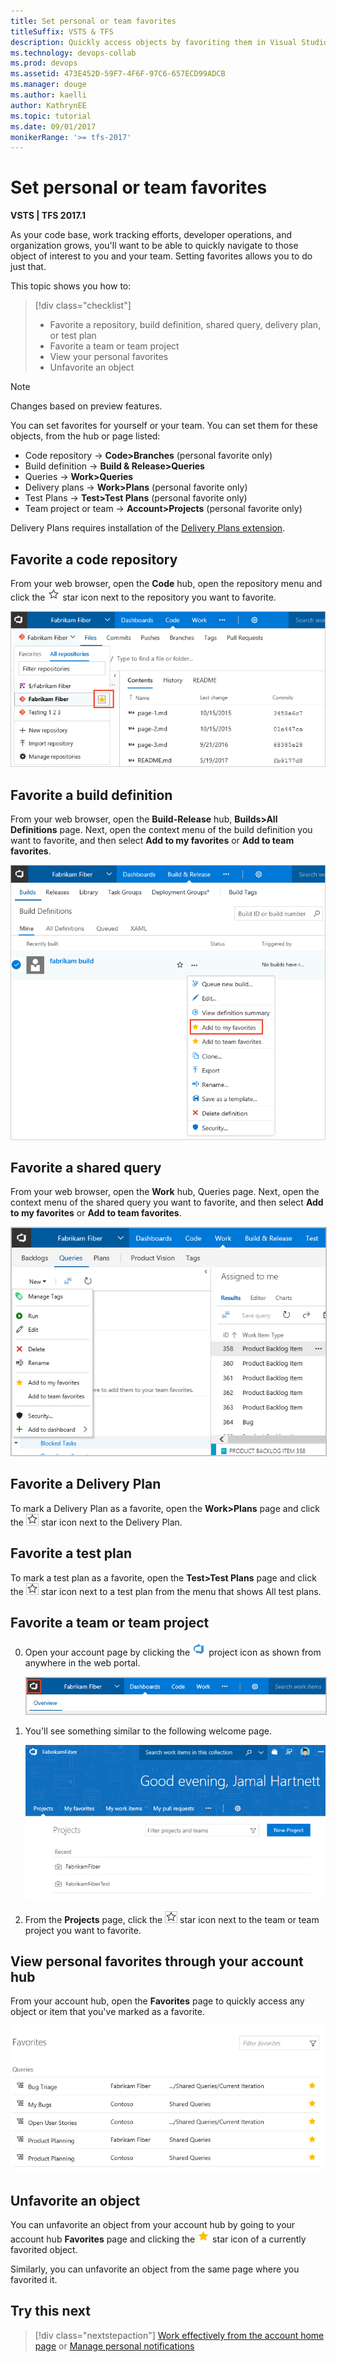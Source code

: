```yaml
---
title: Set personal or team favorites
titleSuffix: VSTS & TFS  
description: Quickly access objects by favoriting them in Visual Studio Team Services & Team Foundation Server
ms.technology: devops-collab
ms.prod: devops
ms.assetid: 473E452D-59F7-4F6F-97C6-657ECD99ADCB
ms.manager: douge
ms.author: kaelli
author: KathrynEE
ms.topic: tutorial
ms.date: 09/01/2017  
monikerRange: '>= tfs-2017'
---
```


# Set personal or team favorites    

**VSTS | TFS 2017.1**  

<!--- Multiple version topic; need to update with latest screenshots-->  

As your code base, work tracking efforts, developer operations, and organization grows, you'll want to be able to quickly navigate to those object of interest to you and your team. Setting favorites allows you to do just that.  

This topic shows you how to:

>[!div class="checklist"]  
> * Favorite a repository, build definition, shared query, delivery plan, or test plan 
> * Favorite a team or team project 
> * View your personal favorites  
> * Unfavorite an object 


> [!NOTE]   
> Changes based on preview features.  

You can set favorites for yourself or your team. You can set them for these objects, from the hub or page listed: 

- Code repository -> **Code>Branches**  (personal favorite only) 
- Build definition -> **Build & Release>Queries**   
- Queries -> **Work>Queries**  
- Delivery plans  -> **Work>Plans** (personal favorite only) 
- Test Plans -> **Test>Test Plans** (personal favorite only) 
- Team project or team  ->  **Account>Projects**  (personal favorite only)   


Delivery Plans requires installation of the [Delivery Plans extension](../../work/scale/review-team-plans.md).   

## Favorite a code repository

From your web browser, open the **Code** hub, open the repository menu and click the ![](../../_img/icons/icon-favorite-star.png) star icon next to the repository you want to favorite. 

![Web portal, Code, Favorite a repo](_img/set-favorites-repository.png) 


## Favorite a build definition  

From your web browser, open the **Build-Release** hub, **Builds>All Definitions** page. Next, open the context menu of the build definition you want to favorite, and then select **Add to my favorites** or **Add to team favorites**.  

![Web portal, Build & Release, Builds, Add to my favorites](_img/set-favorites-build-definitions.png)

## Favorite a shared query 

From your web browser, open the **Work** hub, Queries page. Next, open  the context menu of the shared query you want to favorite, and then select **Add to my favorites** or **Add to team favorites**.  

<img src="_img/set-favorites-shared-query.png" alt="Web portal, Work, Queries, Add to my favorites" style="border: 1px solid #C3C3C3;" />

## Favorite a Delivery Plan 

To mark a Delivery Plan as a favorite, open the **Work>Plans** page and click the ![favorites](../../user-guide/_img/icon-favorite-star.png) star icon next to the Delivery Plan.

## Favorite a test plan    

To mark a test plan as a favorite, open the **Test>Test Plans** page and click the ![favorites](../../user-guide/_img/icon-favorite-star.png) star icon next to a test plan from the menu that shows All test plans. 


## Favorite a team or team project   
 
0. Open your account page by clicking the ![project icon](../../_img/icons/project-icon.png) project icon as shown from anywhere in the web portal.  

	<img src="_img/set-favorites-click-icon.png" alt="Open the Account home, Projects page" style="border: 1px solid #C3C3C3;" />

0. You'll see something similar to the following welcome page.

	![Account home, Projects page](../../user-guide/_img/account-home-welcome.png) 

0. From the **Projects** page, click the ![favorites](../../user-guide/_img/icon-favorite-star.png) star icon next to the team or team project you want to favorite.


<a id="view-favorites">  </a>
## View personal favorites through your account hub 

From your account hub, open the **Favorites** page to quickly access any object or item that you've marked as a favorite. 

![Account home, Favorites page](../../user-guide/_img/account-home-favorites.png)   

<a id="unfavorite">  </a>
## Unfavorite an object

You can unfavorite an object from your account hub by going to your account hub **Favorites** page and clicking the ![](../../_img/icons/icon-favorited.png) star icon of a currently favorited object. 

Similarly, you can unfavorite an object from the same page where you favorited it. 


<!---
<a id="team-favorites"> </a>
## Set team favorites 
Team favorites are a quick way for members of your team to quickly access shared resources of interest. You can define team favorites for the following:

- **Code hub/Explorer**: Add repos or folders to team favories  
- **Work hub/Queries**: A  [Shared work item queries](../../work/track/using-queries.md) to team favorites    
- **Build hub/Explorer**: Add build definitions to team favorites   

From your team context, drag shared queries, builds, and folders to Team favorites to provide quick access to those items. Or, choose the Add to team favorites option from the context menu for the item. You must be [added as a team admin](../../work/scale/add-team-administrator.md) to manage team favorites.  

![Drag items to team favorites](../../_img/alm-index-team-favorites.png)  

-->


## Try this next  

> [!div class="nextstepaction"]
> [Work effectively from the account home page](../../user-guide/account-home-pages.md)
> or
> [Manage personal notifications](../../notifications/manage-personal-notifications.md)

